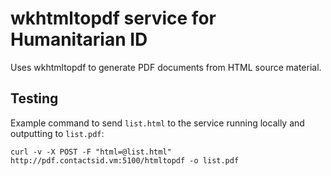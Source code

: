# wkhtmltopdf service for Humanitarian ID

Uses wkhtmltopdf to generate PDF documents from HTML source material.

## Testing

Example command to send `list.html` to the service running locally and outputting to `list.pdf`:
```
curl -v -X POST -F "html=@list.html" http://pdf.contactsid.vm:5100/htmltopdf -o list.pdf
```
